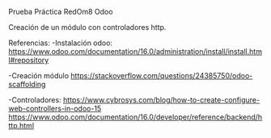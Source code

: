 Prueba Práctica RedOm8 Odoo

Creación de un módulo con controladores http.

Referencias:
-Instalación odoo:
https://www.odoo.com/documentation/16.0/administration/install/install.html#repository

-Creación módulo
https://stackoverflow.com/questions/24385750/odoo-scaffolding

-Controladores:
https://www.cybrosys.com/blog/how-to-create-configure-web-controllers-in-odoo-15
https://www.odoo.com/documentation/16.0/developer/reference/backend/http.html

